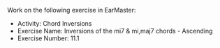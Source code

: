 Work on the following exercise in EarMaster:
- Activity: Chord Inversions
- Exercise Name: Inversions of the mi7 & mi,maj7 chords - Ascending
- Exercise Number: 11.1
